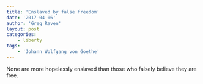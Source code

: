 ```yaml
---
title: 'Enslaved by false freedom'
date: '2017-04-06'
author: 'Greg Raven'
layout: post
categories:
    - liberty
tags:
    - 'Johann Wolfgang von Goethe'
---
```


None are more hopelessly enslaved than those who falsely believe they are free.